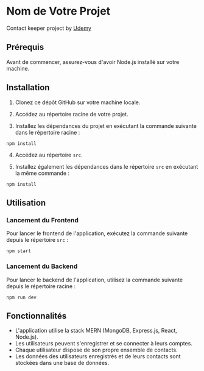 # Nom de Votre Projet

Contact keeper project by [Udemy](https://www.udemy.com/course/modern-react-front-to-back/)

## Prérequis

Avant de commencer, assurez-vous d'avoir Node.js installé sur votre machine.

## Installation

1. Clonez ce dépôt GitHub sur votre machine locale.

2. Accédez au répertoire racine de votre projet.

3. Installez les dépendances du projet en exécutant la commande suivante dans le répertoire racine :
```
npm install
```
4. Accédez au répertoire `src`.

5. Installez également les dépendances dans le répertoire `src` en exécutant la même commande :
```
npm install
```


## Utilisation

### Lancement du Frontend

Pour lancer le frontend de l'application, exécutez la commande suivante depuis le répertoire `src` :
```
npm start
```
### Lancement du Backend

Pour lancer le backend de l'application, utilisez la commande suivante depuis le répertoire racine :
```
npm run dev
```
## Fonctionnalités

- L'application utilise la stack MERN (MongoDB, Express.js, React, Node.js).
- Les utilisateurs peuvent s'enregistrer et se connecter à leurs comptes.
- Chaque utilisateur dispose de son propre ensemble de contacts.
- Les données des utilisateurs enregistrés et de leurs contacts sont stockées dans une base de données.

